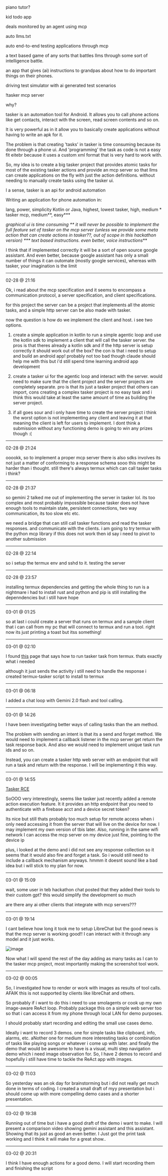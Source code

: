 piano tutor?

kid todo app

deals monitored by an agent using mcp

auto llms.txt

auto end-to-end testing applications through mcp

a text based game of any sorts that battles llms through some sort of
intelligence battle.

an app that gives (ai) instructions to grandpas about how to do important things on
their phones.

driving test simulator with ai generated test scenarios

!tasker mcp server

why?

tasker is an automation tool for Android. It allows you to call phone actions
like get contacts, interact with the screen, read screen contents and so on.

It is very powerful as in it allow you to basically create applications without
having to write an apk for it.

The problem is that creating 'tasks' in tasker is time consuming because its
done through a phone ui. And 'programming' the task as code is not a easy fit
eitebr because it uses a custom xml format that is very hard to work with.

So, my idea is to create a big tasker project that provides atomic tasks for
most of the existing tasker actions and provide an mcp server so that llms can
create applications on the fly with just the action definitions. without needing
to manually create tasks using the tasker ui.

I a sense, tasker is an api for android automation

Writing an application for phone automation in:

lang,                 power,          simplicity
Kotlin or Java,       highest,        lowest
tasker,               high,           medium *
tasker mcp,           medium**,       easy***

*graphical ui is time consuming
** it will never be possible to implement the full feature set of tasker on the mcp server (unless we provide some meta action that can create actions in tasker??, out of scope in this hackathon version)
*** text based instructions. even better, voice instructions***

I think that if implemented correctly it will be a sort of open source google
assistant. And even better, because google assistant has only a small number of
things it can outomate (mostly google services), whereas with tasker, your
imagination is the limit

---
02-28 @ 21:16

Ok, i read about the mcp specification and it seems to encompass a communication
protocol, a server specification, and client specifications.

for this project the server can be a project that implements all the atomic
tasks, and a simple http server can be also made with tasker.

now the question is how do we implement the client and host. i see two options.

1. create a simple application in kotlin to run a simple agentic loop and use
the kotlin sdk to implement a client that will call the tasker server.
the pros is that theres already a kotlin sdk and if the http server is setup
correctly it should work out of the box? the con is that i need to setup and
build an android app! probably not too bad though claude should help me with
this but i'd still spend time learning android app development

2. create a tasker ui for the agentic loop and interact with the server.
would need to make sure that the client project and the server projects are
completely separate. pro is that its just a tasker project that others can
import, cons creating a complex tasker project is no easy task and i think this
would take at least the same amount of time as building the server project.

3. if all goes sour and i only have time to create the server project i think
the worst option is not implementing any client and leaving it at that
meaning the client is left for users to implement.
I dont think a submission without any functioning demo is going to win any
prizes though :(


---
02-28 @ 21:24

ooookk, so to implement a proper mcp server there is also sdks involves its not
just a matter of conforming to a response schema sooo this might be harder than
i thought. still there's always termux which can call tasker tasks i think? 

---
02-28 @ 21:37

so gemini 2 talked me out of implementing the server in tasker lol. its too
complex and most probably impossible because tasker does not have enough tools
to maintain state, persistent connections, two way communication, its too slow
etc etc.

we need a bridge that can still call tasker functions and read the tasker responses. and
communicate with the clients. i am going to try termux with the python mcp
library if this does not work then id say i need to pivot to another submission

---
02-28 @ 22:14

so i setup the termux env and sshd to it. testing the server

---
02-28 @ 23:57

installing termux dependencies and getting the whole thing to run is a nightmare
i had to install rust and python and pip is still installing the depenndencies
but i still have hope

---
03-01 @ 01:25

so at last i could create a server that runs on termux and a sample client that
i can call from my pc that will connect to termux and run a tool. right now its
just printing a toast but itss something!

---
03-01 @ 02:10

I found [this](https://www.reddit.com/r/tasker/comments/17ygxvq/is_there_a_way_you_call_a_tasker_task_from_termux/) page that says how to run 
tasker task from termux. thats exactly what i needed

although it just sends the activity i still need to handle the response
i created termux-tasker script to install to termux

---
03-01 @ 06:18

I added a chat loop with Gemini 2.0 flash and tool calling.

---
03-01 @ 14:26

I have been investigating better ways of calling tasks than the am method.

The problem with sending an intent is that its a send and forget method. We
would need to implement a callback listener in the mcp server get return the
task response back. And also we would need to implement unique task run ids and
so on.

Instead, you can create a tasker http web server with an endpoint that will
run  a task and return with the response. I will be implementing it this way.

---
03-01 @ 14:55

[Tasker RCE](https://www.reddit.com/r/tasker/comments/1isg6ve/dev_tasker_6413_widget_v2_remote_action_execution/)

SoOOO very interestingly, seems like tasker just recently added a remote action
execution feature. It it provides an http endpoint that you need to authenticate with a firebase acct and
a device secret token?

Its nice but still thats probably too much setup for remote access when i only
need accessing it from the server that will live on the device for now. I may
implement my own version of tbis later. Also, running in the same wifi network
I can access the mcp server on my device just fine, pointing to the device ip

plus, i looked at the demo and i did not see any response collection so it
seems that it would also fire and forget a task. So i would still need to
include a callback mechanism anyways. hmmm it doesnt sound like a bad idea but i
will stick to my plan for now.

---
03-01 @ 15:09

wait, some user in teb hackathon chat posted that they added their tools to their custom gpt?
this would simplify the development so much

are there any ai other clients that integrate with mcp servers???

---
03-01 @ 19:14

I cant believe how long it took me to setup LibreChat but the good news is that the mcp
server is working good!! I can interact with it through any model and it just works.

![image](https://github.com/user-attachments/assets/77a8ef01-0321-49c1-8b26-1d93224a7166)

Now what I will spend the rest of the day adding as many tasks as I can to the tasker mcp project,
most importantly making the screenshot tool work.

---
03-02 @ 00:05

So, I investigated how to render or work with images as results of tool calls. AFAIK 
this is not supported by clients like libreChat and others.

So probably if i want to do this i need to use smolagents or cook up my own
image-aware ReAct loop. Probably package this on a simple web server too so
that i can access it from my phone through local LAN for demo purposes.

I should probably start recording and editing the small use cases demo.

Ideally i want to record 3 demos. one for simple tasks like clipboard, info,
alarms, etc. aNother one for medium more interesting tasks or combination of
tasks like playing songs or whatever i come up with later. and finally the demo
that would be awesome to have is a visual, multi step navigation demo which i
need image observation for. So, I have 2 demos to record and hopefully i still
have time to tackle the ReAct app with images.

---
03-02 @ 11:03

So yesterday was an ok day for brainstorming but i did not really get much done
in terms of coding. I created a small draft of myy presentation but i should
come up with more compelling demo cases and a shorter presentation.

---
03-02 @ 19:38

Running out of time but i have a good draft of the demo i want to make. I will
present a comparison video showing gemini assistant and this assistant. Showing
that its just as good an even better. I Just got the print task working and I
think it will make for a great show..

---
03-02 @ 20:31

I think I have enough actions for a good demo. I will start recording them and
finishing the script
